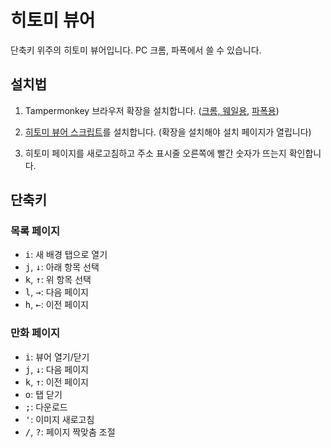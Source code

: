 # 히토미 뷰어

단축키 위주의 히토미 뷰어입니다. PC 크롬, 파폭에서 쓸 수 있습니다.

## 설치법

1. Tampermonkey 브라우저 확장을 설치합니다.
   ([크롬, 웨일용](https://chrome.google.com/webstore/detail/tampermonkey/dhdgffkkebhmkfjojejmpbldmpobfkfo?hl=en),
   [파폭용](https://addons.mozilla.org/en-US/firefox/addon/tampermonkey/))

2. [히토미 뷰어 스크립트](https://greasyfork.org/scripts/428229-/code/hitomi_viewer.user.js)를
   설치합니다. (확장을 설치해야 설치 페이지가 열립니다)

3. 히토미 페이지를 새로고침하고 주소 표시줄 오른쪽에 빨간 숫자가 뜨는지 확인합니다.

## 단축키

### 목록 페이지

- <kbd>i</kbd>: 새 배경 탭으로 열기
- <kbd>j</kbd>, <kbd>↓</kbd>: 아래 항목 선택
- <kbd>k</kbd>, <kbd>↑</kbd>: 위 항목 선택
- <kbd>l</kbd>, <kbd>→</kbd>: 다음 페이지
- <kbd>h</kbd>, <kbd>←</kbd>: 이전 페이지

### 만화 페이지

- <kbd>i</kbd>: 뷰어 열기/닫기
- <kbd>j</kbd>, <kbd>↓</kbd>: 다음 페이지
- <kbd>k</kbd>, <kbd>↑</kbd>: 이전 페이지
- <kbd>o</kbd>: 탭 닫기
- <kbd>;</kbd>: 다운로드
- <kbd>'</kbd>: 이미지 새로고침
- <kbd>/</kbd>, <kbd>?</kbd>: 페이지 짝맞춤 조절
